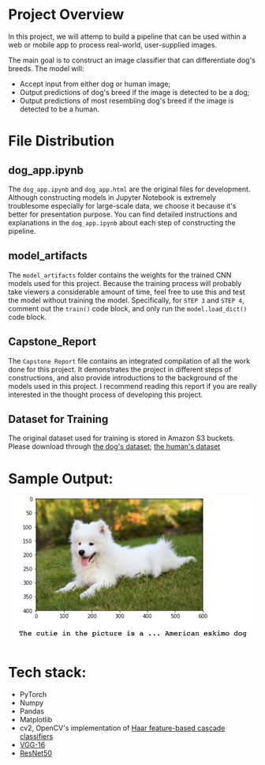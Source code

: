 # Project Overview

In this project, we will attemp to build a pipeline that can be used within a web or mobile app to process real-world, user-supplied images. 

The main goal is to construct an image classifier that can differentiate dog's breeds. The model will:
* Accept input from either dog or human image;
* Output predictions of dog's breed if the image is detected to be a dog;
* Output predictions of most resembling dog's breed if the image is detected to be a human.

# File Distribution

## dog_app.ipynb

The `dog_app.ipynb` and `dog_app.html` are the original files for development. Although constructing models in Jupyter Notebook is extremely troublesome especially for large-scale data, we choose it because it's better for presentation purpose. You can find detailed instructions and explanations in the `dog_app.ipynb` about each step of constructing the pipeline.

## model_artifacts

The `model_artifacts` folder contains the weights for the trained CNN models used for this project. Because the training process will probably take viewers a considerable amount of time, feel free to use this and test the model without training the model. Specifically, for `STEP 3` and `STEP 4`, comment out the `train()` code block, and only run the `model.load_dict()` code block.

## Capstone_Report

The `Capstone Report` file contains an integrated compilation of all the work done for this project. It demonstrates the project in different steps of constructions, and also provide introductions to the background of the models used in this project. I recommend reading this report if you are really interested in the thought process of developing this project.

## Dataset for Training

The original dataset used for training is stored in Amazon S3 buckets. Please download through [the dog's dataset](https://s3-us-west-1.amazonaws.com/udacity-aind/dog-project/dogImages.zip); [the human's dataset](https://s3-us-west-1.amazonaws.com/udacity-aind/dog-project/lfw.zip)

# Sample Output:

![image](https://github.com/dw6ja/DogBreed_CNN/blob/master/image_readme/1.jpg)


# Tech stack:

* PyTorch
* Numpy
* Pandas
* Matplotlib
* cv2, OpenCV's implementation of [Haar feature-based cascade classifiers](https://docs.opencv.org/trunk/d7/d8b/tutorial_py_face_detection.html)
* [VGG-16](https://neurohive.io/en/popular-networks/vgg16/)
* [ResNet50](https://www.mathworks.com/help/deeplearning/ref/resnet50.html)



